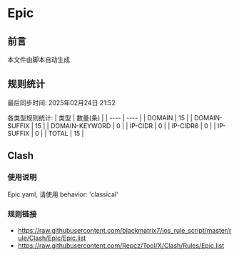 # Epic

## 前言
本文件由脚本自动生成

## 规则统计
最后同步时间: 2025年02月24日 21:52

各类型规则统计:
| 类型 | 数量(条)  | 
| ---- | ----  |
| DOMAIN | 15 | 
| DOMAIN-SUFFIX | 15 | 
| DOMAIN-KEYWORD | 0 | 
| IP-CIDR | 0 | 
| IP-CIDR6 | 0 | 
| IP-SUFFIX | 0 | 
| TOTAL | 15 | 
## Clash 
### 使用说明 
Epic.yaml, 请使用 behavior: 'classical' 
### 规则链接 
- https://raw.githubusercontent.com/blackmatrix7/ios_rule_script/master/rule/Clash/Epic/Epic.list 
- https://raw.githubusercontent.com/Repcz/Tool/X/Clash/Rules/Epic.list 
